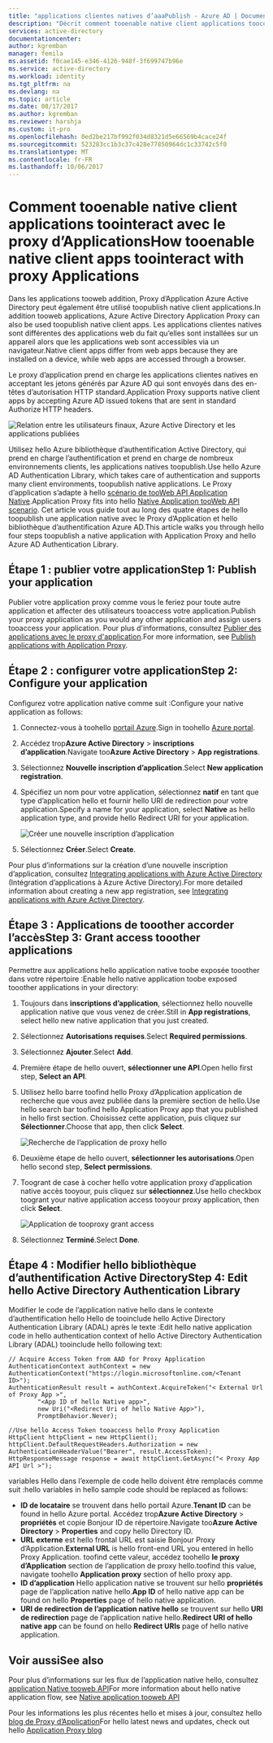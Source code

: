 ```yaml
---
title: "applications clientes natives d’aaaPublish - Azure AD | Documents Microsoft"
description: "Décrit comment tooenable native client applications toocommunicate avec tooyour de sécuriser l’accès à distance de connecteur Proxy d’Application Azure AD tooprovide localement les applications."
services: active-directory
documentationcenter: 
author: kgremban
manager: femila
ms.assetid: f0cae145-e346-4126-948f-3f699747b96e
ms.service: active-directory
ms.workload: identity
ms.tgt_pltfrm: na
ms.devlang: na
ms.topic: article
ms.date: 08/17/2017
ms.author: kgremban
ms.reviewer: harshja
ms.custom: it-pro
ms.openlocfilehash: 0ed2be217bf992f034d8321d5e66569b4cace24f
ms.sourcegitcommit: 523283cc1b3c37c428e77850964dc1c33742c5f0
ms.translationtype: MT
ms.contentlocale: fr-FR
ms.lasthandoff: 10/06/2017
---
```

# <a name="how-tooenable-native-client-apps-toointeract-with-proxy-applications"></a><span data-ttu-id="5b43d-103">Comment tooenable native client applications toointeract avec le proxy d’Applications</span><span class="sxs-lookup"><span data-stu-id="5b43d-103">How tooenable native client apps toointeract with proxy Applications</span></span>

<span data-ttu-id="5b43d-104">Dans les applications tooweb addition, Proxy d’Application Azure Active Directory peut également être utilisé toopublish native client applications.</span><span class="sxs-lookup"><span data-stu-id="5b43d-104">In addition tooweb applications, Azure Active Directory Application Proxy can also be used toopublish native client apps.</span></span> <span data-ttu-id="5b43d-105">Les applications clientes natives sont différentes des applications web du fait qu’elles sont installées sur un appareil alors que les applications web sont accessibles via un navigateur.</span><span class="sxs-lookup"><span data-stu-id="5b43d-105">Native client apps differ from web apps because they are installed on a device, while web apps are accessed through a browser.</span></span> 

<span data-ttu-id="5b43d-106">Le proxy d’application prend en charge les applications clientes natives en acceptant les jetons générés par Azure AD qui sont envoyés dans des en-têtes d’autorisation HTTP standard.</span><span class="sxs-lookup"><span data-stu-id="5b43d-106">Application Proxy supports native client apps by accepting Azure AD issued tokens that are sent in standard Authorize HTTP headers.</span></span>

![Relation entre les utilisateurs finaux, Azure Active Directory et les applications publiées](./media/active-directory-application-proxy-native-client/richclientflow.png)

<span data-ttu-id="5b43d-108">Utilisez hello Azure bibliothèque d’authentification Active Directory, qui prend en charge l’authentification et prend en charge de nombreux environnements clients, les applications natives toopublish.</span><span class="sxs-lookup"><span data-stu-id="5b43d-108">Use hello Azure AD Authentication Library, which takes care of authentication and supports many client environments, toopublish native applications.</span></span> <span data-ttu-id="5b43d-109">Le Proxy d’application s’adapte à hello [scénario de tooWeb API Application Native](develop/active-directory-authentication-scenarios.md#native-application-to-web-api).</span><span class="sxs-lookup"><span data-stu-id="5b43d-109">Application Proxy fits into hello [Native Application tooWeb API scenario](develop/active-directory-authentication-scenarios.md#native-application-to-web-api).</span></span> <span data-ttu-id="5b43d-110">Cet article vous guide tout au long des quatre étapes de hello toopublish une application native avec le Proxy d’Application et hello bibliothèque d’authentification Azure AD.</span><span class="sxs-lookup"><span data-stu-id="5b43d-110">This article walks you through hello four steps toopublish a native application with Application Proxy and hello Azure AD Authentication Library.</span></span> 

## <a name="step-1-publish-your-application"></a><span data-ttu-id="5b43d-111">Étape 1 : publier votre application</span><span class="sxs-lookup"><span data-stu-id="5b43d-111">Step 1: Publish your application</span></span>
<span data-ttu-id="5b43d-112">Publier votre application proxy comme vous le feriez pour toute autre application et affecter des utilisateurs tooaccess votre application.</span><span class="sxs-lookup"><span data-stu-id="5b43d-112">Publish your proxy application as you would any other application and assign users tooaccess your application.</span></span> <span data-ttu-id="5b43d-113">Pour plus d'informations, consultez [Publier des applications avec le proxy d'application](active-directory-application-proxy-publish.md).</span><span class="sxs-lookup"><span data-stu-id="5b43d-113">For more information, see [Publish applications with Application Proxy](active-directory-application-proxy-publish.md).</span></span>

## <a name="step-2-configure-your-application"></a><span data-ttu-id="5b43d-114">Étape 2 : configurer votre application</span><span class="sxs-lookup"><span data-stu-id="5b43d-114">Step 2: Configure your application</span></span>
<span data-ttu-id="5b43d-115">Configurez votre application native comme suit :</span><span class="sxs-lookup"><span data-stu-id="5b43d-115">Configure your native application as follows:</span></span>

1. <span data-ttu-id="5b43d-116">Connectez-vous à toohello [portail Azure](https://portal.azure.com).</span><span class="sxs-lookup"><span data-stu-id="5b43d-116">Sign in toohello [Azure portal](https://portal.azure.com).</span></span>
2. <span data-ttu-id="5b43d-117">Accédez trop**Azure Active Directory** > **inscriptions d’application**.</span><span class="sxs-lookup"><span data-stu-id="5b43d-117">Navigate too**Azure Active Directory** > **App registrations**.</span></span>
3. <span data-ttu-id="5b43d-118">Sélectionnez **Nouvelle inscription d’application**.</span><span class="sxs-lookup"><span data-stu-id="5b43d-118">Select **New application registration**.</span></span>
4. <span data-ttu-id="5b43d-119">Spécifiez un nom pour votre application, sélectionnez **natif** en tant que type d’application hello et fournir hello URI de redirection pour votre application.</span><span class="sxs-lookup"><span data-stu-id="5b43d-119">Specify a name for your application, select **Native** as hello application type, and provide hello Redirect URI for your application.</span></span> 

   ![Créer une nouvelle inscription d’application](./media/active-directory-application-proxy-native-client/create.png)
5. <span data-ttu-id="5b43d-121">Sélectionnez **Créer**.</span><span class="sxs-lookup"><span data-stu-id="5b43d-121">Select **Create**.</span></span>

<span data-ttu-id="5b43d-122">Pour plus d’informations sur la création d’une nouvelle inscription d’application, consultez [Integrating applications with Azure Active Directory](.//develop/active-directory-integrating-applications.md) (Intégration d’applications à Azure Active Directory).</span><span class="sxs-lookup"><span data-stu-id="5b43d-122">For more detailed information about creating a new app registration, see [Integrating applications with Azure Active Directory](.//develop/active-directory-integrating-applications.md).</span></span>


## <a name="step-3-grant-access-tooother-applications"></a><span data-ttu-id="5b43d-123">Étape 3 : Applications de tooother accorder l’accès</span><span class="sxs-lookup"><span data-stu-id="5b43d-123">Step 3: Grant access tooother applications</span></span>
<span data-ttu-id="5b43d-124">Permettre aux applications hello application native toobe exposée tooother dans votre répertoire :</span><span class="sxs-lookup"><span data-stu-id="5b43d-124">Enable hello native application toobe exposed tooother applications in your directory:</span></span>

1. <span data-ttu-id="5b43d-125">Toujours dans **inscriptions d’application**, sélectionnez hello nouvelle application native que vous venez de créer.</span><span class="sxs-lookup"><span data-stu-id="5b43d-125">Still in **App registrations**, select hello new native application that you just created.</span></span>
2. <span data-ttu-id="5b43d-126">Sélectionnez **Autorisations requises**.</span><span class="sxs-lookup"><span data-stu-id="5b43d-126">Select **Required permissions**.</span></span>
3. <span data-ttu-id="5b43d-127">Sélectionnez **Ajouter**.</span><span class="sxs-lookup"><span data-stu-id="5b43d-127">Select **Add**.</span></span>
4. <span data-ttu-id="5b43d-128">Première étape de hello ouvert, **sélectionner une API**.</span><span class="sxs-lookup"><span data-stu-id="5b43d-128">Open hello first step, **Select an API**.</span></span>
5. <span data-ttu-id="5b43d-129">Utilisez hello barre toofind hello Proxy d’Application application de recherche que vous avez publiée dans la première section de hello.</span><span class="sxs-lookup"><span data-stu-id="5b43d-129">Use hello search bar toofind hello Application Proxy app that you published in hello first section.</span></span> <span data-ttu-id="5b43d-130">Choisissez cette application, puis cliquez sur **Sélectionner**.</span><span class="sxs-lookup"><span data-stu-id="5b43d-130">Choose that app, then click **Select**.</span></span> 

   ![Recherche de l’application de proxy hello](./media/active-directory-application-proxy-native-client/select_api.png)
6. <span data-ttu-id="5b43d-132">Deuxième étape de hello ouvert, **sélectionner les autorisations**.</span><span class="sxs-lookup"><span data-stu-id="5b43d-132">Open hello second step, **Select permissions**.</span></span>
7. <span data-ttu-id="5b43d-133">Toogrant de case à cocher hello votre application proxy d’application native accès tooyour, puis cliquez sur **sélectionnez**.</span><span class="sxs-lookup"><span data-stu-id="5b43d-133">Use hello checkbox toogrant your native application access tooyour proxy application, then click **Select**.</span></span>

   ![Application de tooproxy grant access](./media/active-directory-application-proxy-native-client/select_perms.png)
8. <span data-ttu-id="5b43d-135">Sélectionnez **Terminé**.</span><span class="sxs-lookup"><span data-stu-id="5b43d-135">Select **Done**.</span></span>


## <a name="step-4-edit-hello-active-directory-authentication-library"></a><span data-ttu-id="5b43d-136">Étape 4 : Modifier hello bibliothèque d’authentification Active Directory</span><span class="sxs-lookup"><span data-stu-id="5b43d-136">Step 4: Edit hello Active Directory Authentication Library</span></span>
<span data-ttu-id="5b43d-137">Modifier le code de l’application native hello dans le contexte d’authentification hello Hello de tooinclude hello Active Directory Authentication Library (ADAL) après le texte :</span><span class="sxs-lookup"><span data-stu-id="5b43d-137">Edit hello native application code in hello authentication context of hello Active Directory Authentication Library (ADAL) tooinclude hello following text:</span></span>

```
// Acquire Access Token from AAD for Proxy Application
AuthenticationContext authContext = new AuthenticationContext("https://login.microsoftonline.com/<Tenant ID>");
AuthenticationResult result = authContext.AcquireToken("< External Url of Proxy App >",
        "<App ID of hello Native app>",
        new Uri("<Redirect Uri of hello Native App>"),
        PromptBehavior.Never);

//Use hello Access Token tooaccess hello Proxy Application
HttpClient httpClient = new HttpClient();
httpClient.DefaultRequestHeaders.Authorization = new AuthenticationHeaderValue("Bearer", result.AccessToken);
HttpResponseMessage response = await httpClient.GetAsync("< Proxy App API Url >");
```

<span data-ttu-id="5b43d-138">variables Hello dans l’exemple de code hello doivent être remplacés comme suit :</span><span class="sxs-lookup"><span data-stu-id="5b43d-138">hello variables in hello sample code should be replaced as follows:</span></span>

* <span data-ttu-id="5b43d-139">**ID de locataire** se trouvent dans hello portail Azure.</span><span class="sxs-lookup"><span data-stu-id="5b43d-139">**Tenant ID** can be found in hello Azure portal.</span></span> <span data-ttu-id="5b43d-140">Accédez trop**Azure Active Directory** > **propriétés** et copie Bonjour ID de répertoire.</span><span class="sxs-lookup"><span data-stu-id="5b43d-140">Navigate too**Azure Active Directory** > **Properties** and copy hello Directory ID.</span></span> 
* <span data-ttu-id="5b43d-141">**URL externe** est hello frontal URL est saisie Bonjour Proxy d’Application.</span><span class="sxs-lookup"><span data-stu-id="5b43d-141">**External URL** is hello front-end URL you entered in hello Proxy Application.</span></span> <span data-ttu-id="5b43d-142">toofind cette valeur, accédez toohello **le proxy d’Application** section de l’application de proxy hello.</span><span class="sxs-lookup"><span data-stu-id="5b43d-142">toofind this value, navigate toohello **Application proxy** section of hello proxy app.</span></span>
* <span data-ttu-id="5b43d-143">**ID d’application** Hello application native se trouvent sur hello **propriétés** page de l’application native hello.</span><span class="sxs-lookup"><span data-stu-id="5b43d-143">**App ID** of hello native app can be found on hello **Properties** page of hello native application.</span></span>
* <span data-ttu-id="5b43d-144">**URI de redirection de l’application native hello** se trouvent sur hello **URI de redirection** page de l’application native hello.</span><span class="sxs-lookup"><span data-stu-id="5b43d-144">**Redirect URI of hello native app** can be found on hello **Redirect URIs** page of hello native application.</span></span>


## <a name="see-also"></a><span data-ttu-id="5b43d-145">Voir aussi</span><span class="sxs-lookup"><span data-stu-id="5b43d-145">See also</span></span>

<span data-ttu-id="5b43d-146">Pour plus d’informations sur les flux de l’application native hello, consultez [application Native tooweb API](develop/active-directory-authentication-scenarios.md#native-application-to-web-api)</span><span class="sxs-lookup"><span data-stu-id="5b43d-146">For more information about hello native application flow, see [Native application tooweb API](develop/active-directory-authentication-scenarios.md#native-application-to-web-api)</span></span>

<span data-ttu-id="5b43d-147">Pour les informations les plus récentes hello et mises à jour, consultez hello [blog de Proxy d’Application](http://blogs.technet.com/b/applicationproxyblog/)</span><span class="sxs-lookup"><span data-stu-id="5b43d-147">For hello latest news and updates, check out hello [Application Proxy blog](http://blogs.technet.com/b/applicationproxyblog/)</span></span>
